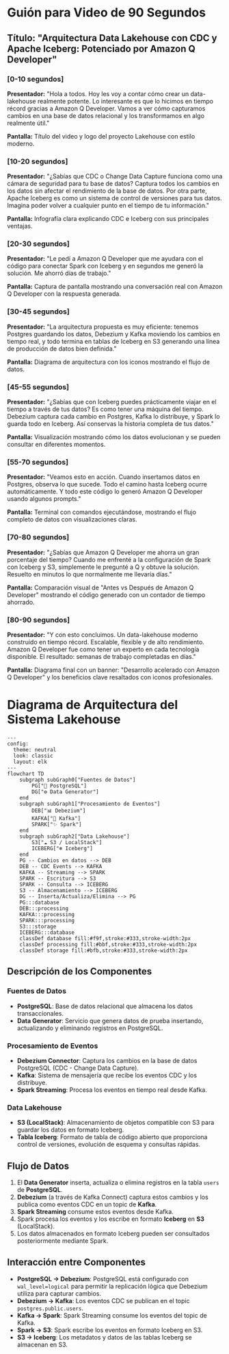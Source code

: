 # Guión para Video de 90 Segundos

## Título: "Arquitectura Data Lakehouse con CDC y Apache Iceberg: Potenciado por Amazon Q Developer"

### [0-10 segundos]
**Presentador:** "Hola a todos. Hoy les voy a contar cómo crear un data-lakehouse realmente potente. Lo interesante es que lo hicimos en tiempo récord gracias a Amazon Q Developer. Vamos a ver cómo capturamos cambios en una base de datos relacional y los transformamos en algo realmente útil."

**Pantalla:** Título del video y logo del proyecto Lakehouse con estilo moderno.

### [10-20 segundos]
**Presentador:** "¿Sabías que CDC o Change Data Capture funciona como una cámara de seguridad para tu base de datos? Captura todos los cambios en los datos sin afectar el rendimiento de la base de datos. Por otra parte, Apache Iceberg es como un sistema de control de versiones para tus datos. Imagina poder volver a cualquier punto en el tiempo de tu información."

**Pantalla:** Infografía clara explicando CDC e Iceberg con sus principales ventajas.

### [20-30 segundos]
**Presentador:** "Le pedí a Amazon Q Developer que me ayudara con el código para conectar Spark con Iceberg y en segundos me generó la solución. Me ahorró días de trabajo."

**Pantalla:** Captura de pantalla mostrando una conversación real con Amazon Q Developer con la respuesta generada.

### [30-45 segundos]
**Presentador:** "La arquitectura propuesta es muy eficiente: tenemos Postgres guardando los datos, Debezium y Kafka moviendo los cambios en tiempo real, y todo termina en tablas de Iceberg en S3 generando una línea de producción de datos bien definida."

**Pantalla:** Diagrama de arquitectura con los iconos mostrando el flujo de datos.

### [45-55 segundos]
**Presentador:** "¿Sabías que con Iceberg puedes prácticamente viajar en el tiempo a través de tus datos? Es como tener una máquina del tiempo. Debezium captura cada cambio en Postgres, Kafka lo distribuye, y Spark lo guarda todo en Iceberg. Así conservas la historia completa de tus datos."

**Pantalla:** Visualización mostrando cómo los datos evolucionan y se pueden consultar en diferentes momentos.

### [55-70 segundos]
**Presentador:** "Veamos esto en acción. Cuando insertamos datos en Postgres, observa lo que sucede. Todo el camino hasta Iceberg ocurre automáticamente. Y todo este código lo generó Amazon Q Developer usando algunos prompts."

**Pantalla:** Terminal con comandos ejecutándose, mostrando el flujo completo de datos con visualizaciones claras.

### [70-80 segundos]
**Presentador:** "¿Sabías que Amazon Q Developer me ahorra un gran porcentaje del tiempo? Cuando me enfrenté a la  configuración de Spark con Iceberg y S3, simplemente le pregunté a Q y obtuve la solución. Resuelto en minutos lo que normalmente me llevaría días."

**Pantalla:** Comparación visual de "Antes vs Después de Amazon Q Developer" mostrando el código generado con un contador de tiempo ahorrado.

### [80-90 segundos]
**Presentador:** "Y con esto concluimos. Un data-lakehouse moderno construido en tiempo récord. Escalable, flexible y de alto rendimiento. Amazon Q Developer fue como tener un experto en cada tecnología disponible. El resultado: semanas de trabajo completadas en días."

**Pantalla:** Diagrama final con un banner: "Desarrollo acelerado con Amazon Q Developer" y los beneficios clave resaltados con iconos profesionales.

# Diagrama de Arquitectura del Sistema Lakehouse

```mermaid
---
config:
  theme: neutral
  look: classic
  layout: elk
---
flowchart TD
    subgraph subGraph0["Fuentes de Datos"]
        PG["🐘 PostgreSQL"]
        DG["⚙️ Data Generator"]
    end
    subgraph subGraph1["Procesamiento de Eventos"]
        DEB["📊 Debezium"]
        KAFKA["🚀 Kafka"]
        SPARK["✨ Spark"]
    end
    subgraph subGraph2["Data Lakehouse"]
        S3["☁️ S3 / LocalStack"]
        ICEBERG["❄️ Iceberg"]
    end
    PG -- Cambios en datos --> DEB
    DEB -- CDC Events --> KAFKA
    KAFKA -- Streaming --> SPARK
    SPARK -- Escritura --> S3
    SPARK -- Consulta --> ICEBERG
    S3 -- Almacenamiento --> ICEBERG
    DG -- Inserta/Actualiza/Elimina --> PG
    PG:::database
    DEB:::processing
    KAFKA:::processing
    SPARK:::processing
    S3:::storage
    ICEBERG:::database
    classDef database fill:#f9f,stroke:#333,stroke-width:2px
    classDef processing fill:#bbf,stroke:#333,stroke-width:2px
    classDef storage fill:#bfb,stroke:#333,stroke-width:2px
```

## Descripción de los Componentes

### Fuentes de Datos
- **PostgreSQL**: Base de datos relacional que almacena los datos transaccionales.
- **Data Generator**: Servicio que genera datos de prueba insertando, actualizando y eliminando registros en PostgreSQL.

### Procesamiento de Eventos
- **Debezium Connector**: Captura los cambios en la base de datos PostgreSQL (CDC - Change Data Capture).
- **Kafka**: Sistema de mensajería que recibe los eventos CDC y los distribuye.
- **Spark Streaming**: Procesa los eventos en tiempo real desde Kafka.

### Data Lakehouse
- **S3 (LocalStack)**: Almacenamiento de objetos compatible con S3 para guardar los datos en formato Iceberg.
- **Tabla Iceberg**: Formato de tabla de código abierto que proporciona control de versiones, evolución de esquema y consultas rápidas.

## Flujo de Datos

1. El **Data Generator** inserta, actualiza o elimina registros en la tabla `users` de **PostgreSQL**.
2. **Debezium** (a través de Kafka Connect) captura estos cambios y los publica como eventos CDC en un topic de **Kafka**.
3. **Spark Streaming** consume estos eventos desde Kafka.
4. Spark procesa los eventos y los escribe en formato **Iceberg** en **S3** (LocalStack).
5. Los datos almacenados en formato Iceberg pueden ser consultados posteriormente mediante Spark.

## Interacción entre Componentes

- **PostgreSQL → Debezium**: PostgreSQL está configurado con `wal_level=logical` para permitir la replicación lógica que Debezium utiliza para capturar cambios.
- **Debezium → Kafka**: Los eventos CDC se publican en el topic `postgres.public.users`.
- **Kafka → Spark**: Spark Streaming consume los eventos del topic de Kafka.
- **Spark → S3**: Spark escribe los eventos en formato Iceberg en S3.
- **S3 → Iceberg**: Los metadatos y datos de las tablas Iceberg se almacenan en S3.